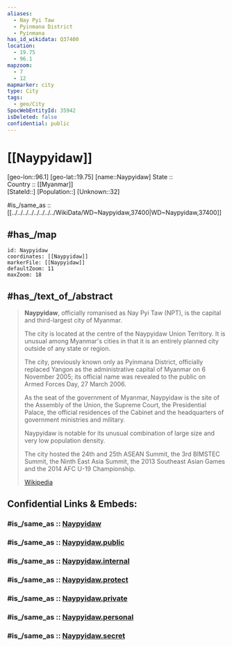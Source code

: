 ```yaml
---
aliases:
  - Nay Pyi Taw
  - Pyinmana District
  - Pyinmana
has_id_wikidata: Q37400
location:
  - 19.75
  - 96.1
mapzoom:
  - 7
  - 12
mapmarker: city
type: City
tags:
  - geo/City
SpocWebEntityId: 35942
isDeleted: false
confidential: public
---
```


# [[Naypyidaw]] 

[geo-lon::96.1] 
[geo-lat::19.75] 
[name::Naypyidaw] 
State ::  
Country :: [[Myanmar]]  
[StateId::] 
[Population::] 
[Unknown::32] 

#is_/same_as :: [[../../../../../../../../WikiData/WD~Naypyidaw,37400|WD~Naypyidaw,37400]] 

## #has_/map 

```leaflet
id: Naypyidaw
coordinates: [[Naypyidaw]] 
markerFile: [[Naypyidaw]] 
defaultZoom: 11 
maxZoom: 18
```

## #has_/text_of_/abstract 

> **Naypyidaw**, officially romanised as Nay Pyi Taw (NPT), 
> is the capital and third-largest city of Myanmar. 
> 
> The city is located at the centre of the Naypyidaw Union Territory. 
> It is unusual among Myanmar's cities in that 
> it is an entirely planned city outside of any state or region. 
> 
> The city, previously known only as Pyinmana District, 
> officially replaced Yangon as the administrative capital of Myanmar on 6 November 2005; 
> its official name was revealed to the public on Armed Forces Day, 27 March 2006.
>
> As the seat of the government of Myanmar, 
> Naypyidaw is the site of the Assembly of the Union, the Supreme Court, 
> the Presidential Palace, the official residences of the Cabinet 
> and the headquarters of government ministries and military. 
> 
> Naypyidaw is notable for its unusual combination of large size 
> and very low population density. 
> 
> The city hosted the 24th and 25th ASEAN Summit, the 3rd BIMSTEC Summit, 
> the Ninth East Asia Summit, the 2013 Southeast Asian Games 
> and the 2014 AFC U-19 Championship.
>
> [Wikipedia](https://en.wikipedia.org/wiki/Naypyidaw) 


## Confidential Links & Embeds: 

### #is_/same_as :: [Naypyidaw](/_Standards/Earth/Continent/Asia/Asia~South~East/Myanmar/States~Myanmar/Mandalay/City/Naypyidaw.md) 

### #is_/same_as :: [Naypyidaw.public](/_public/Earth/Continent/Asia/Asia~South~East/Myanmar/States~Myanmar/Mandalay/City/Naypyidaw.public.md) 

### #is_/same_as :: [Naypyidaw.internal](/_internal/Earth/Continent/Asia/Asia~South~East/Myanmar/States~Myanmar/Mandalay/City/Naypyidaw.internal.md) 

### #is_/same_as :: [Naypyidaw.protect](/_protect/Earth/Continent/Asia/Asia~South~East/Myanmar/States~Myanmar/Mandalay/City/Naypyidaw.protect.md) 

### #is_/same_as :: [Naypyidaw.private](/_private/Earth/Continent/Asia/Asia~South~East/Myanmar/States~Myanmar/Mandalay/City/Naypyidaw.private.md) 

### #is_/same_as :: [Naypyidaw.personal](/_personal/Earth/Continent/Asia/Asia~South~East/Myanmar/States~Myanmar/Mandalay/City/Naypyidaw.personal.md) 

### #is_/same_as :: [Naypyidaw.secret](/_secret/Earth/Continent/Asia/Asia~South~East/Myanmar/States~Myanmar/Mandalay/City/Naypyidaw.secret.md)

